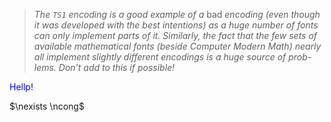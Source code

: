 > *The `TS1` encoding is a good example of a* bad *encoding (even though*\
> *it was developed with the best intentions) as a huge number of fonts*\
> *can only implement parts of it. Similarly, the fact that the few sets of*\
> *available mathematical fonts (beside Computer Modern Math) nearly*\
> *all implement slightly different encodings is a huge source of prob-*\
> *lems. Don’t add to this if possible!*
<p style='color: blue'>Hellp!</p>
$\nexists \ncong$
